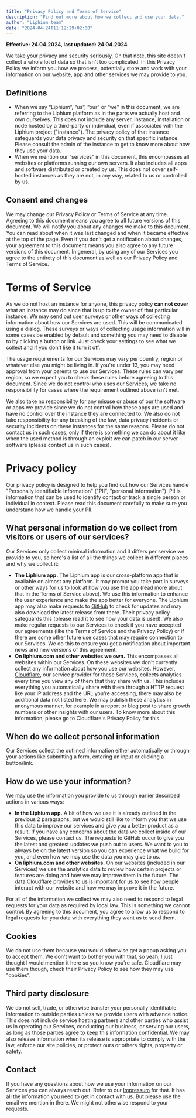```yaml
---
title: "Privacy Policy and Terms of Service"
description: "Find out more about how we collect and use your data."
author: "Liphium team"
date: "2024-04-24T11:12:29+02:00"
---
```


**Effective: 24.04.2024, last updated: 24.04.2024**

We take your privacy and security seriously. On that note, this site doesn't collect a whole lot of data so that isn't too complicated. In this Privacy Policy we inform you how we process, potentially store and work with your information on our website, app and other services we may provide to you.

## Definitions

- When we say “Liphium”, “us”, “our” or “we” in this document, we are referring to the Liphium platform as in the parts we actually host and own ourselves. This does not include any server, instance, installation or node hosted by a third-party or individual, even if associated with the Liphium project ("instance"). The privacy policy of that instance safeguards your data privacy and security on that specific instance. Please consult the admin of the instance to get to know more about how they use your data.
- When we mention our “services” in this document, this encompasses all websites or platforms running our own servers. It also includes all apps and software distributed or created by us. This does not cover self-hosted instances as they are not, in any way, related to us or controlled by us.

## Consent and changes

We may change our Privacy Policy or Terms of Service at any time. Agreeing to this document means you agree to all future versions of this document. We will notify you about any changes we make to this document. You can read about when it was last changed and when it became effective at the top of the page. Even if you don't get a notification about changes, your agreement to this document means you also agree to any future versions of this document. In general, by using any of our Services you agree to the entirety of this document as well as our Privacy Policy and Terms of Service.

# Terms of Service

As we do not host an instance for anyone, this privacy policy **can not cover** what an instance may do since that is up to the owner of that particular instance. We may send out user surveys or other ways of collecting information about how our Services are used. This will be communicated using a dialog. These surveys or ways of collecting usage information will in some cases be enabled by default and something you may need to disable to by clicking a button or link. Just check your settings to see what we collect and if you don't like it turn it off.

The usage requirements for our Services may vary per country, region or whatever else you might be living in. If you're under 13, you may need approval from your parents to use our Services. These rules can vary per region, so we expect you to check these rules before agreeing to this document. Since we do not control who uses our Services, we take no responsibility for cases where the requirement outlined above isn't met.

We also take no responsibility for any misuse or abuse of our the software or apps we provide since we do not control how these apps are used and have no control over the instance they are connected to. We also do not take responsibility for any breaking of the law, data privacy incidents or security incidents on these instances for the same reasons. Please do not contact us in such cases, only if there is something we can do about it like when the used method is through an exploit we can patch in our server software (please contact us in such cases).

# Privacy policy

Our privacy policy is designed to help you find out how our Services handle "Personally identifiable information" ("PII", "personal information"). PII is information that can be used to identify contact or track a single person or individual in context. Please read this document carefully to make sure you understand how we handle your PII.

## What personal information do we collect from visitors or users of our services?

Our Services only collect minimal information and it differs per service we provide to you, so here's a list of all the things we collect in different places and why we collect it:

- **The Liphium app.** The Liphium app is our cross-platform app that is available on almost any platform. It may prompt you take part in surveys or other ways for us to look at how you use the app (read more about that in the Terms of Service above). We use this information to enhance the user experience and make the app better for everyone. The Liphium app may also make requests to [GitHub](https://github.com) to check for updates and may also download the latest release from there. Their privacy policy safeguards this (please read it to see how your data is used). We also make regular requests to our Services to check if you have accepted our agreements (like the Terms of Service and the Privacy Policy) or if there are some other future use cases that may require connection to our Services. We do this to ensure you get a notification about important news and new versions of this agreement.
- **On liphium.com and other websites we own.** This encompasses all websites within our Services. On these websites we don't currently collect any information about how you use our websites. However, [Cloudflare](https://cloudflare.com), our service provider for these Services, collects analytics every time you view any of them that they share with us. This includes everything you automatically share with them through a HTTP request like your IP address and the URL you're accessing, there may also be additional data not listed here. We may publish these analytics in anonymous manner, for example in a report or blog post to share growth numbers or other insights with our users. To know more about this information, please go to Cloudflare's Privacy Policy for this.

## When do we collect personal information

Our Services collect the outlined information either automatically or through your actions like submitting a form, entering an input or clicking a button/link.

## How do we use your information?

We may use the information you provide to us through earlier described actions in various ways:

- **In the Liphium app.** A bit of how we use it is already outlined in the previous 2 paragraphs, but we would still like to inform you that we use this data to improve our services and give you a better product as a result. If you have any concerns about the data we collect inside of our Services, please contact us. The requests to GitHub occur to give you the latest and greatest updates we push out to users. We want to you to always be on the latest version so you can experience what we build for you, and even how we may use the data you may give to us.
- **On liphium.com and other websites.** On our websites (included in our Services) we use the analytics data to review how certain projects or features are doing and how we may improve them in the future. The data Cloudflare provides to us is important for us to see how people interact with our website and how we may improve it in the future.

For all of the information we collect we may also need to respond to legal requests for your data as required by local law. This is something we cannot control. By agreeing to this document, you agree to allow us to respond to legal requests for you data with everything they want us to send them.

## Cookies

We do not use them because you would otherwise get a popup asking you to accept them. We don't want to bother you with that, so yeah, I just thought I would mention it here so you know you're safe. Cloudflare may use them though, check their Privacy Policy to see how they may use "cookies".

## Third party disclosure

We do not sell, trade, or otherwise transfer your personally identifiable information to outside parties unless we provide users with advance notice. This does not include service hosting partners and other parties who assist us in operating our Services, conducting our business, or serving our users, as long as those parties agree to keep this information confidential. We may also release information when its release is appropriate to comply with the law, enforce our site policies, or protect ours or others rights, property or safety.

## Contact

If you have any questions about how we use your information on our Services you can always reach out. Refer to our [Impressum](/impressum) for that. It has all the information you need to get in contact with us. But please use the email we mention in there. We might not otherwise respond to your requests.
